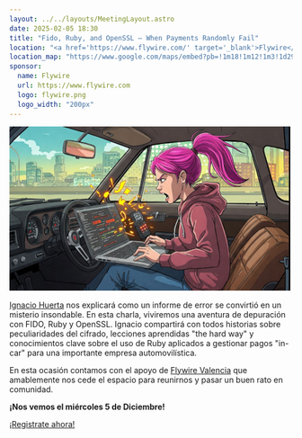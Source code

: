 ```yaml
---
layout: ../../layouts/MeetingLayout.astro
date: 2025-02-05 18:30
title: "Fido, Ruby, and OpenSSL – When Payments Randomly Fail"
location: "<a href='https://www.flywire.com/' target='_blank'>Flywire</a> Valencia C/ Grabador Esteve 14 (bajo), 46004 Valencia"
location_map: "https://www.google.com/maps/embed?pb=!1m18!1m12!1m3!1d2947.5978561179118!2d-0.3702984243492851!3d39.470707112674035!2m3!1f0!2f0!3f0!3m2!1i1024!2i768!4f13.1!3m3!1m2!1s0xd6048b0d84869f5%3A0x83d3ec01c276eea8!2sFlywire!5e1!3m2!1sen!2ses!4v1737658178597!5m2!1sen!2ses"
sponsor:
  name: Flywire
  url: https://www.flywire.com
  logo: flywire.png
  logo_width: "200px"
---
```

![Debugging in-car payments](../../images/fido-openssl-ruby_small.jpg)

[Ignacio Huerta](https://www.meetup.com/members/200397592/group/7807852/) nos explicará como un informe de error se convirtió en un misterio insondable. En esta charla, viviremos una aventura de depuración con FIDO, Ruby y OpenSSL. Ignacio compartirá con todos historias sobre peculiaridades del cifrado, lecciones aprendidas "the hard way" y conocimientos clave sobre el uso de Ruby aplicados a gestionar pagos "in-car" para una importante empresa automovilística.

En esta ocasión contamos con el apoyo de [Flywire Valencia](https://www.flywire.com) que amablemente nos cede el espacio para reunirnos y pasar un buen rato en comunidad.

**¡Nos vemos el miércoles 5 de Diciembre!**

<div class="has-text-centered">
  <a href="https://www.meetup.com/vlctechhub/events/305775996/" target="_blank" class="button has-background-red">¡Registrate ahora!</a>
</div>

